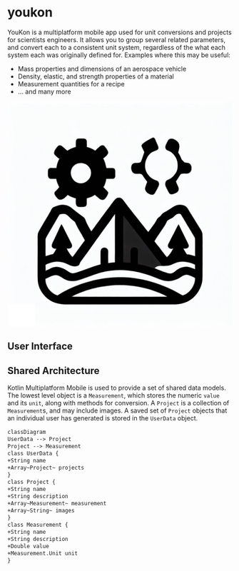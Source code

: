 # youkon
YouKon is a multiplatform mobile app used for unit conversions and projects for scientists engineers.
It allows you to group several related parameters, and convert each to a consistent unit system, regardless of the what each system each was originally defined for.
Examples where this may be useful:
- Mass properties and dimensions of an aerospace vehicle
- Density, elastic, and strength properties of a material
- Measurement quantities for a recipe
- ... and many more

![App Icon](assets/icon.png)

## User Interface

## Shared Architecture

Kotlin Multiplatform Mobile is used to provide a set of shared data models.
The lowest level object is a `Measurement`, which stores the numeric `value` and its `unit`, along with methods for conversion.
A `Project` is a collection of `Measurement`s, and may include images.
A saved set of `Project` objects that an individual user has generated is stored in the `UserData` object.

```mermaid
classDiagram
UserData --> Project
Project --> Measurement
class UserData {
+String name
+Array~Project~ projects
}
class Project {
+String name
+String description
+Array~Measurement~ measurement
+Array~String~ images
}
class Measurement {
+String name
+String description
+Double value
+Measurement.Unit unit
} 
```
